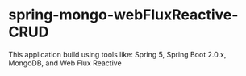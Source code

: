 # spring-mongo-webFluxReactive-CRUD
This application build using tools like: Spring 5, Spring Boot 2.0.x, MongoDB, and Web Flux Reactive

